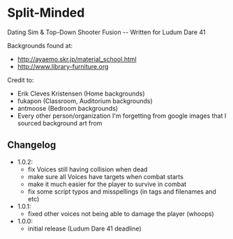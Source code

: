 # Split-Minded

Dating Sim &amp; Top-Down Shooter Fusion -- Written for Ludum Dare 41

Backgrounds found at:
 * http://ayaemo.skr.jp/material_school.html
 * http://www.library-furniture.org

Credit to:
 * Erik Cleves Kristensen (Home backgrounds)
 * fukapon (Classroom, Auditorium backgrounds)
 * antmoose (Bedroom backgrounds)
 * Every other person/organization I'm forgetting from google images that I sourced background art from

## Changelog
 * 1.0.2:
    - fix Voices still having collision when dead
    - make sure all Voices have targets when combat starts
    - make it much easier for the player to survive in combat
    - fix some script typos and misspellings (in tags and filenames and etc)
 * 1.0.1:
    - fixed other voices not being able to damage the player (whoops)
 * 1.0.0:
    - initial release (Ludum Dare 41 deadline)
